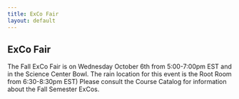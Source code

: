 ```yaml
---
title: ExCo Fair
layout: default
---
```

## ExCo Fair

<p>The Fall ExCo Fair is on Wednesday October 6th from 5:00-7:00pm EST and in the Science Center Bowl. The rain location for this event is the Root Room from 6:30-8:30pm EST)
  Please consult the Course Catalog for information about the Fall Semester ExCos. </p>  
